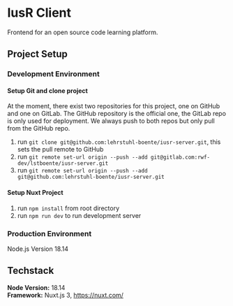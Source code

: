 # IusR Client

Frontend for an open source code learning platform.

## Project Setup

### Development Environment

#### Setup Git and clone project

At the moment, there exist two repositories for this project, one on GitHub and one on GitLab. The GitHub repository is the official one, the GitLab repo is only used for deployment. We always push to both repos but only pull from the GitHub repo.

1. run `git clone git@github.com:lehrstuhl-boente/iusr-server.git`, this sets the pull remote to GitHub
2. run `git remote set-url origin --push --add git@gitlab.com:rwf-dev/lstboente/iusr-server.git`
3. run `git remote set-url origin --push --add git@github.com:lehrstuhl-boente/iusr-server.git`

#### Setup Nuxt Project

1. run `npm install` from root directory
2. run `npm run dev` to run development server

### Production Environment

Node.js Version 18.14

####

## Techstack

**Node Version:** 18.14  
**Framework:** Nuxt.js 3, https://nuxt.com/
